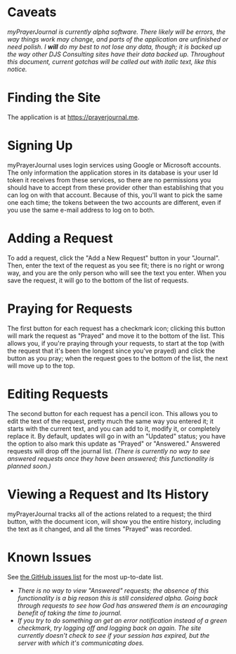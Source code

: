 # Caveats

_myPrayerJournal is currently alpha software. There likely will be errors, the way things work may change, and parts of the application are unfinished or need polish. I **will** do my best to not lose any data, though; it is backed up the way other DJS Consulting sites have their data backed up. Throughout this document, current gotchas will be called out with italic text, like this notice._

# Finding the Site

The application is at <https://prayerjournal.me>.

# Signing Up

myPrayerJournal uses login services using Google or Microsoft accounts. The only information the application stores in its database is your user Id token it receives from these services, so there are no permissions you should have to accept from these provider other than establishing that you can log on with that account. Because of this, you'll want to pick the same one each time; the tokens between the two accounts are different, even if you use the same e-mail address to log on to both.

# Adding a Request

To add a request, click the "Add a New Request" button in your "Journal". Then, enter the text of the request as you see fit; there is no right or wrong way, and you are the only person who will see the text you enter. When you save the request, it will go to the bottom of the list of requests.

# Praying for Requests

The first button for each request has a checkmark icon; clicking this button will mark the request as "Prayed" and move it to the bottom of the list. This allows you, if you're praying through your requests, to start at the top (with the request that it's been the longest since you've prayed) and click the button as you pray; when the request goes to the bottom of the list, the next will move up to the top.

# Editing Requests

The second button for each request has a pencil icon. This allows you to edit the text of the request, pretty much the same way you entered it; it starts with the current text, and you can add to it, modify it, or completely replace it. By default, updates will go in with an "Updated" status; you have the option to also mark this update as "Prayed" or "Answered." Answered requests will drop off the journal list. _(There is currently no way to see answered requests once they have been answered; this functionality is planned soon.)_

# Viewing a Request and Its History

myPrayerJournal tracks all of the actions related to a request; the third button, with the document icon, will show you the entire history, including the text as it changed, and all the times "Prayed" was recorded.

# Known Issues

See [the GitHub issues list](https://github.com/danieljsummers/myPrayerJournal/issues) for the most up-to-date list.

- _There is no way to view "Answered" requests; the absence of this functionality is a big reason this is still considered alpha. Going back through requests to see how God has answered them is an encouraging benefit of taking the time to journal._
- _If you try to do something an get an error notification instead of a green checkmark, try logging off and logging back on again. The site currently doesn't check to see if your session has expired, but the server with which it's communicating does._
